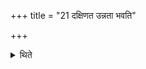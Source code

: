 +++
title = "21 दक्षिणत उन्नता भवति"

+++

<details><summary>थिते</summary>

दक्षिणत उन्नता भवति २१
</details>
